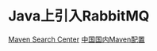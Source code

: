 # Java上引入RabbitMQ
[Maven Search Center]
[中国国内Maven配置]







[Maven Search Center]: http://search.maven.org/
[中国国内Maven配置]: ../maven/01.配置.md

